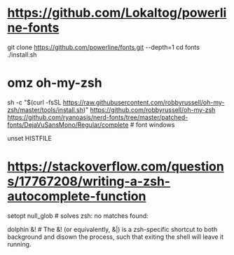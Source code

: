 # https://github.com/Lokaltog/powerline-fonts
git clone https://github.com/powerline/fonts.git --depth=1
cd fonts
./install.sh

# omz oh-my-zsh
sh -c "$(curl -fsSL https://raw.githubusercontent.com/robbyrussell/oh-my-zsh/master/tools/install.sh)"
https://github.com/robbyrussell/oh-my-zsh
https://github.com/ryanoasis/nerd-fonts/tree/master/patched-fonts/DejaVuSansMono/Regular/complete # font windows

unset HISTFILE

# https://stackoverflow.com/questions/17767208/writing-a-zsh-autocomplete-function


setopt null_glob # solves zsh: no matches found: 


dolphin &!  # The &! (or equivalently, &|) is a zsh-specific shortcut to both background and disown the process, such that exiting the shell will leave it running.


